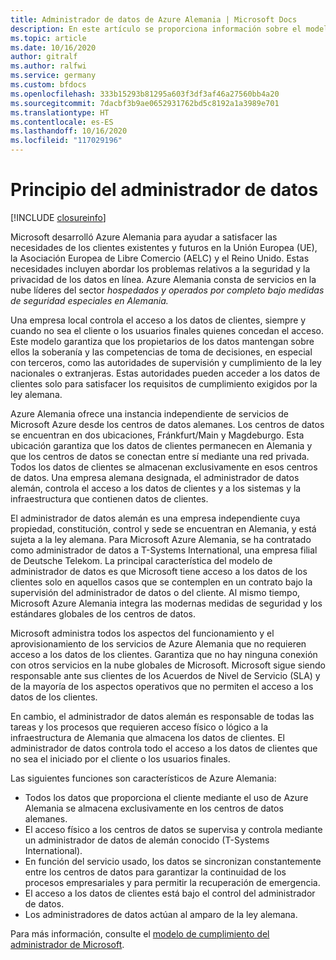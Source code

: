 ```yaml
---
title: Administrador de datos de Azure Alemania | Microsoft Docs
description: En este artículo se proporciona información sobre el modelo de administrador de datos. También encontrará vínculos pertinentes.
ms.topic: article
ms.date: 10/16/2020
author: gitralf
ms.author: ralfwi
ms.service: germany
ms.custom: bfdocs
ms.openlocfilehash: 333b15293b81295a603f3df3af46a27560bb4a20
ms.sourcegitcommit: 7dacbf3b9ae0652931762bd5c8192a1a3989e701
ms.translationtype: HT
ms.contentlocale: es-ES
ms.lasthandoff: 10/16/2020
ms.locfileid: "117029196"
---
```

# <a name="data-trustee-principle"></a>Principio del administrador de datos

[!INCLUDE [closureinfo](../../includes/germany-closure-info.md)]

Microsoft desarrolló Azure Alemania para ayudar a satisfacer las necesidades de los clientes existentes y futuros en la Unión Europea (UE), la Asociación Europea de Libre Comercio (AELC) y el Reino Unido. Estas necesidades incluyen abordar los problemas relativos a la seguridad y la privacidad de los datos en línea. Azure Alemania consta de servicios en la nube líderes del sector *hospedados y operados por completo bajo medidas de seguridad especiales en Alemania.*

Una empresa local controla el acceso a los datos de clientes, siempre y cuando no sea el cliente o los usuarios finales quienes concedan el acceso. Este modelo garantiza que los propietarios de los datos mantengan sobre ellos la soberanía y las competencias de toma de decisiones, en especial con terceros, como las autoridades de supervisión y cumplimiento de la ley nacionales o extranjeras. Estas autoridades pueden acceder a los datos de clientes solo para satisfacer los requisitos de cumplimiento exigidos por la ley alemana.

Azure Alemania ofrece una instancia independiente de servicios de Microsoft Azure desde los centros de datos alemanes. Los centros de datos se encuentran en dos ubicaciones, Fránkfurt/Main y Magdeburgo. Esta ubicación garantiza que los datos de clientes permanecen en Alemania y que los centros de datos se conectan entre sí mediante una red privada. Todos los datos de clientes se almacenan exclusivamente en esos centros de datos. Una empresa alemana designada, el administrador de datos alemán, controla el acceso a los datos de clientes y a los sistemas y la infraestructura que contienen datos de clientes. 

El administrador de datos alemán es una empresa independiente cuya propiedad, constitución, control y sede se encuentran en Alemania, y está sujeta a la ley alemana. Para Microsoft Azure Alemania, se ha contratado como administrador de datos a T-Systems International, una empresa filial de Deutsche Telekom. La principal característica del modelo de administrador de datos es que Microsoft tiene acceso a los datos de los clientes solo en aquellos casos que se contemplen en un contrato bajo la supervisión del administrador de datos o del cliente. Al mismo tiempo, Microsoft Azure Alemania integra las modernas medidas de seguridad y los estándares globales de los centros de datos.

Microsoft administra todos los aspectos del funcionamiento y el aprovisionamiento de los servicios de Azure Alemania que no requieren acceso a los datos de los clientes. Garantiza que no hay ninguna conexión con otros servicios en la nube globales de Microsoft. Microsoft sigue siendo responsable ante sus clientes de los Acuerdos de Nivel de Servicio (SLA) y de la mayoría de los aspectos operativos que no permiten el acceso a los datos de los clientes.

En cambio, el administrador de datos alemán es responsable de todas las tareas y los procesos que requieren acceso físico o lógico a la infraestructura de Alemania que almacena los datos de clientes. El administrador de datos controla todo el acceso a los datos de clientes que no sea el iniciado por el cliente o los usuarios finales. 

Las siguientes funciones son característicos de Azure Alemania:

* Todos los datos que proporciona el cliente mediante el uso de Azure Alemania se almacena exclusivamente en los centros de datos alemanes.
* El acceso físico a los centros de datos se supervisa y controla mediante un administrador de datos de alemán conocido (T-Systems International).
* En función del servicio usado, los datos se sincronizan constantemente entre los centros de datos para garantizar la continuidad de los procesos empresariales y para permitir la recuperación de emergencia.
* El acceso a los datos de clientes está bajo el control del administrador de datos.
* Los administradores de datos actúan al amparo de la ley alemana.

Para más información, consulte el [modelo de cumplimiento del administrador de Microsoft](https://gallery.technet.microsoft.com/Cloud-Germany-Compliance-4161d8df).
